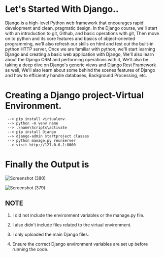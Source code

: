 # Let's Started With Django..
 Django is a high-level Python web framework that encourages rapid development and clean, pragmatic design.
    In the Django course, we'll start with an introduction to git, Github, and basic operations with git, Then move on to python and its core features and basics of object-oriented programming, we'll also refresh our skills on html and test out the built-in python HTTP server, Once we are familiar with python, we'll start learning Django and creating a basic web application with Django, We'll also learn about the Django ORM and performing operations with it, We'll also be taking a deep dive on Django's generic views and Django Rest Framework as well, We'll also learn about some behind the scenes features of Django and how to efficiently handle databases, Background Processing, etc.

 # Creating a Django project-Virtual Environment.
     --> pip install virtualenv.
     --> python -m venv name
     --> .\name\Scripts\activate
     --> pip install Django
     --> django-admin startproject classes
     --> python manage.py reunserver
     --> visit http://127.0.0.1:8000

# Finally the Output is 
![Screenshot (380)](https://github.com/user-attachments/assets/81c28153-1aff-424e-9135-66a45414f2a7)

![Screenshot (379)](https://github.com/user-attachments/assets/3051094f-a7ec-4d87-b158-9819ea49814a)


## NOTE 

1. I did not include the environment variables or the manage.py file.

2. I also didn't include files related to the virtual environment.

3. I only uploaded the main Django files.

4. Ensure the correct Django environment variables are set up before running the code.

